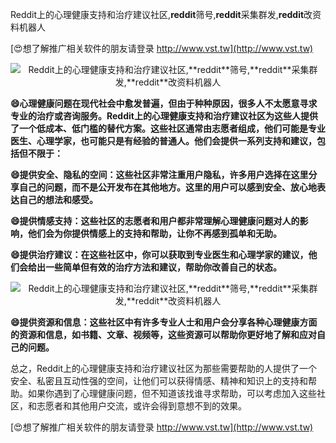 Reddit上的心理健康支持和治疗建议社区,**reddit**筛号,**reddit**采集群发,**reddit**改资料机器人

[😍想了解推广相关软件的朋友请登录 http://www.vst.tw](http://www.vst.tw)

 <center><img src="https://vst.tw/MP4/tuiguang/png/6.png" alt="Reddit上的心理健康支持和治疗建议社区,**reddit**筛号,**reddit**采集群发,**reddit**改资料机器人"></center>

**😄心理健康问题在现代社会中愈发普遍，但由于种种原因，很多人不太愿意寻求专业的治疗或咨询服务。Reddit上的心理健康支持和治疗建议社区为这些人提供了一个低成本、低门槛的替代方案。这些社区通常由志愿者组成，他们可能是专业医生、心理学家，也可能只是有经验的普通人。他们会提供一系列支持和建议，包括但不限于：**

**😄提供安全、隐私的空间：这些社区非常注重用户隐私，许多用户选择在这里分享自己的问题，而不是公开发布在其他地方。这里的用户可以感到安全、放心地表达自己的想法和感受。**

**😄提供情感支持：这些社区的志愿者和用户都非常理解心理健康问题对人的影响，他们会为你提供情感上的支持和帮助，让你不再感到孤单和无助。**

**😄提供治疗建议：在这些社区中，你可以获取到专业医生和心理学家的建议，他们会给出一些简单但有效的治疗方法和建议，帮助你改善自己的状态。**

 <center><img src="https://vst.tw/MP4/tuiguang/png/3.png" alt="Reddit上的心理健康支持和治疗建议社区,**reddit**筛号,**reddit**采集群发,**reddit**改资料机器人"></center>

**😄提供资源和信息：这些社区中有许多专业人士和用户会分享各种心理健康方面的资源和信息，如书籍、文章、视频等，这些资源可以帮助你更好地了解和应对自己的问题。**

总之，Reddit上的心理健康支持和治疗建议社区为那些需要帮助的人提供了一个安全、私密且互动性强的空间，让他们可以获得情感、精神和知识上的支持和帮助。如果你遇到了心理健康问题，但不知道该找谁寻求帮助，可以考虑加入这些社区，和志愿者和其他用户交流，或许会得到意想不到的效果。

[😍想了解推广相关软件的朋友请登录 http://www.vst.tw](http://www.vst.tw)



